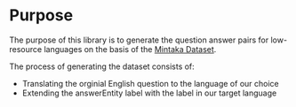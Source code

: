 # Purpose

The purpose of this library is to generate the question answer pairs for low-resource languages on the basis of the [Mintaka Dataset](https://github.com/amazon-science/mintaka). 

The process of generating the dataset consists of:
- Translating the orginial English question to the language of our choice
- Extending the answerEntity label with the label in our target language
